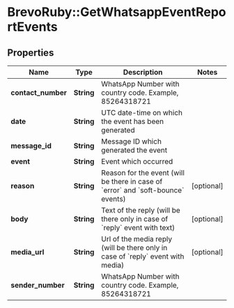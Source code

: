 # BrevoRuby::GetWhatsappEventReportEvents

## Properties
Name | Type | Description | Notes
------------ | ------------- | ------------- | -------------
**contact_number** | **String** | WhatsApp Number with country code. Example, 85264318721 | 
**date** | **String** | UTC date-time on which the event has been generated | 
**message_id** | **String** | Message ID which generated the event | 
**event** | **String** | Event which occurred | 
**reason** | **String** | Reason for the event (will be there in case of &#x60;error&#x60; and &#x60;soft-bounce&#x60; events) | [optional] 
**body** | **String** | Text of the reply (will be there only in case of &#x60;reply&#x60; event with text) | [optional] 
**media_url** | **String** | Url of the media reply (will be there only in case of &#x60;reply&#x60; event with media) | [optional] 
**sender_number** | **String** | WhatsApp Number with country code. Example, 85264318721 | 


